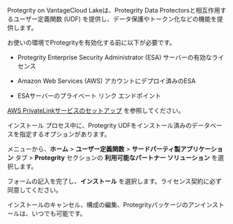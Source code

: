 Protegrity on VantageCloud Lakeは、Protegrity Data Protectorsと相互作用するユーザー定義関数 (UDF) を提供し、データ保護やトークン化などの機能を提供します。

お使いの環境でProtegrityを有効化する前に以下が必要です。

-   Protegrity Enterprise Security Administrator (ESA) サーバーの有効なライセンス

-   Amazon Web Services (AWS) アカウントにデプロイ済みのESA

-   ESAサーバーのプライベート リンク エンドポイント

[AWS PrivateLinkサービスのセットアップ](https://docs.teradata.com/access/sources/dita/topic?dita:topicPath=clt1707128377930.dita) を参照してください。

インストール プロセス中に、Protegrity UDFをインストール済みのデータベースを指定するオプションがあります。

メニューから、**ホーム** \> **ユーザー定義関数** \> **サードパーティ製アプリケーション** タブ \> **Protegrity** セクションの **利用可能なパートナー ソリューション** を選択します。

フォームの記入を完了し、**インストール** を選択します。ライセンス契約に必ず同意してください。

インストールのキャンセル、構成の編集、Protegrityパッケージのアンインストールは、いつでも可能です。
